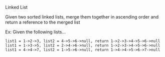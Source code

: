 Linked List

Given two sorted linked lists, merge them together in ascending order and return a reference to the merged list

Ex: Given the following lists...

    list1 = 1->2->3, list2 = 4->5->6->null, return 1->2->3->4->5->6->null
    list1 = 1->3->5, list2 = 2->4->6->null, return 1->2->3->4->5->6->null
    list1 = 4->4->7, list2 = 1->5->6->null, return 1->4->4->5->6->7->null